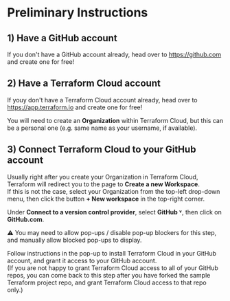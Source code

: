 # Preliminary Instructions

## 1) Have a GitHub account

If you don't have a GitHub account already, head over to https://github.com and create one for free!

## 2) Have a Terraform Cloud account

If youy don't have a Terraform Cloud account already, head over to https://app.terraform.io and create one for free!

You will need to create an **Organization** within Terraform Cloud, but this can be a personal one (e.g. same name as your username, if available).

## 3) Connect Terraform Cloud to your GitHub account

Usually right after you create your Organization in Terraform Cloud, Terraform will redirect you to the page to **Create a new Workspace**.  
If this is not the case, select your Organization from the top-left drop-down menu, then click the button **+ New workspace** in the top-right corner.

Under **Connect to a version control provider**, select **GitHub ˅**, then click on **GitHub.com**.

⚠️ You may need to allow pop-ups / disable pop-up blockers for this step, and manually allow blocked pop-ups to display.

Follow instructions in the pop-up to install Terraform Cloud in your GitHub account, and grant it access to your GitHub account.  
(If you are not happy to grant Terraform Cloud access to all of your GitHub repos, you can come back to this step after you have forked the sample Terraform project repo, and grant Terraform Cloud access to that repo only.)
